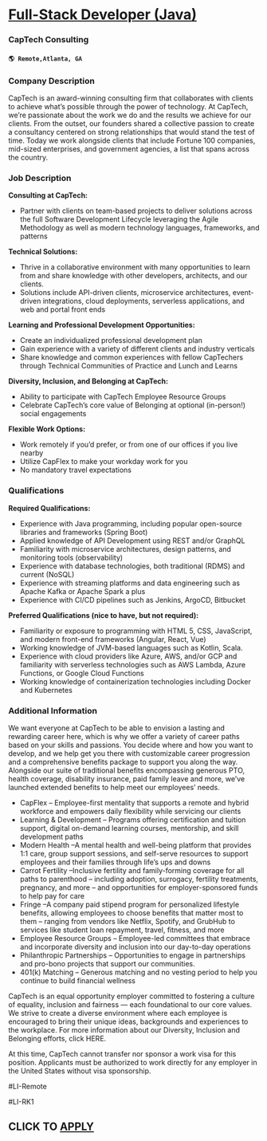 # [Full-Stack Developer (Java)](https://www.remotewlb.com/apply/full-stack-developer-java-107210)  
### CapTech Consulting  
#### `🌎 Remote,Atlanta, GA`  

### **Company Description**

CapTech is an award-winning consulting firm that collaborates with clients to achieve what’s possible through the power of technology. At CapTech, we’re passionate about the work we do and the results we achieve for our clients. From the outset, our founders shared a collective passion to create a consultancy centered on strong relationships that would stand the test of time. Today we work alongside clients that include Fortune 100 companies, mid-sized enterprises, and government agencies, a list that spans across the country.

### **Job Description**

 **Consulting at CapTech:**

  * Partner with clients on team-based projects to deliver solutions across the full Software Development Lifecycle leveraging the Agile Methodology as well as modern technology languages, frameworks, and patterns

 **Technical Solutions:**

  * Thrive in a collaborative environment with many opportunities to learn from and share knowledge with other developers, architects, and our clients.
  * Solutions include API-driven clients, microservice architectures, event-driven integrations, cloud deployments, serverless applications, and web and portal front ends

 **Learning and Professional Development Opportunities:**

  * Create an individualized professional development plan
  * Gain experience with a variety of different clients and industry verticals
  * Share knowledge and common experiences with fellow CapTechers through Technical Communities of Practice and Lunch and Learns

 **Diversity, Inclusion, and Belonging at CapTech:**

  * Ability to participate with CapTech Employee Resource Groups
  * Celebrate CapTech’s core value of Belonging at optional (in-person!) social engagements

 **Flexible Work Options:**

  * Work remotely if you’d prefer, or from one of our offices if you live nearby
  * Utilize CapFlex to make your workday work for you
  * No mandatory travel expectations

###  **Qualifications**

 **Required Qualifications:**

  * Experience with Java programming, including popular open-source libraries and frameworks (Spring Boot)
  * Applied knowledge of API Development using REST and/or GraphQL
  * Familiarity with microservice architectures, design patterns, and monitoring tools (observability)
  * Experience with database technologies, both traditional (RDMS) and current (NoSQL)
  * Experience with streaming platforms and data engineering such as Apache Kafka or Apache Spark a plus
  * Experience with CI/CD pipelines such as Jenkins, ArgoCD, Bitbucket

 **Preferred Qualifications (nice to have, but not required):**

  * Familiarity or exposure to programming with HTML 5, CSS, JavaScript, and modern front-end frameworks (Angular, React, Vue)
  * Working knowledge of JVM-based languages such as Kotlin, Scala.
  * Experience with cloud providers like Azure, AWS, and/or GCP and familiarity with serverless technologies such as AWS Lambda, Azure Functions, or Google Cloud Functions
  * Working knowledge of containerization technologies including Docker and Kubernetes

###  **Additional Information**

We want everyone at CapTech to be able to envision a lasting and rewarding career here, which is why we offer a variety of career paths based on your skills and passions. You decide where and how you want to develop, and we help get you there with customizable career progression and a comprehensive benefits package to support you along the way. Alongside our suite of traditional benefits encompassing generous PTO, health coverage, disability insurance, paid family leave and more, we’ve launched extended benefits to help meet our employees’ needs.

  * CapFlex – Employee-first mentality that supports a remote and hybrid workforce and empowers daily flexibility while servicing our clients
  * Learning & Development – Programs offering certification and tuition support, digital on-demand learning courses, mentorship, and skill development paths
  * Modern Health –A mental health and well-being platform that provides 1:1 care, group support sessions, and self-serve resources to support employees and their families through life’s ups and downs
  * Carrot Fertility –Inclusive fertility and family-forming coverage for all paths to parenthood – including adoption, surrogacy, fertility treatments, pregnancy, and more – and opportunities for employer-sponsored funds to help pay for care
  * Fringe –A company paid stipend program for personalized lifestyle benefits, allowing employees to choose benefits that matter most to them – ranging from vendors like Netflix, Spotify, and GrubHub to services like student loan repayment, travel, fitness, and more
  * Employee Resource Groups – Employee-led committees that embrace and incorporate diversity and inclusion into our day-to-day operations
  * Philanthropic Partnerships – Opportunities to engage in partnerships and pro-bono projects that support our communities. 
  * 401(k) Matching – Generous matching and no vesting period to help you continue to build financial wellness

CapTech is an equal opportunity employer committed to fostering a culture of equality, inclusion and fairness — each foundational to our core values. We strive to create a diverse environment where each employee is encouraged to bring their unique ideas, backgrounds and experiences to the workplace. For more information about our Diversity, Inclusion and Belonging efforts, click HERE.

At this time, CapTech cannot transfer nor sponsor a work visa for this position. Applicants must be authorized to work directly for any employer in the United States without visa sponsorship.

#LI-Remote

#LI-RK1

  
## CLICK TO [APPLY](https://www.remotewlb.com/apply/full-stack-developer-java-107210)

